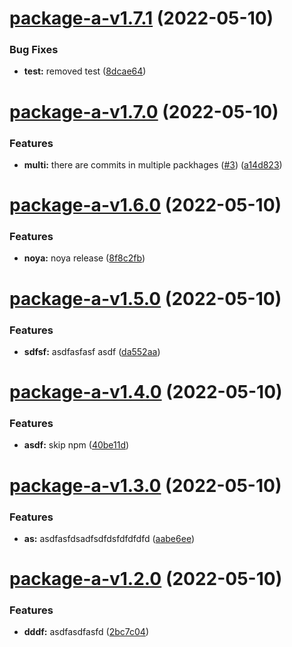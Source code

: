 # [package-a-v1.7.1](https://github.com/dinujubd/semantic-monorepo/compare/package-a-v1.7.0...package-a-v1.7.1) (2022-05-10)


### Bug Fixes

* **test:** removed test ([8dcae64](https://github.com/dinujubd/semantic-monorepo/commit/8dcae64c84ef38373f7dfcad8d53d115422aab72))

# [package-a-v1.7.0](https://github.com/dinujubd/semantic-monorepo/compare/package-a-v1.6.0...package-a-v1.7.0) (2022-05-10)


### Features

* **multi:** there are commits in multiple packhages ([#3](https://github.com/dinujubd/semantic-monorepo/issues/3)) ([a14d823](https://github.com/dinujubd/semantic-monorepo/commit/a14d823a19d341c18fb2696b1bda96aa926c5fa3))

# [package-a-v1.6.0](https://github.com/dinujubd/semantic-monorepo/compare/package-a-v1.5.0...package-a-v1.6.0) (2022-05-10)


### Features

* **noya:** noya release ([8f8c2fb](https://github.com/dinujubd/semantic-monorepo/commit/8f8c2fb683feac7f259de845e71b49aac184a2dc))

# [package-a-v1.5.0](https://github.com/dinujubd/semantic-monorepo/compare/package-a-v1.4.0...package-a-v1.5.0) (2022-05-10)


### Features

* **sdfsf:** asdfasfasf asdf ([da552aa](https://github.com/dinujubd/semantic-monorepo/commit/da552aa6df68b367d46bc6a30f94189d0fa4c264))

# [package-a-v1.4.0](https://github.com/dinujubd/semantic-monorepo/compare/package-a-v1.3.0...package-a-v1.4.0) (2022-05-10)


### Features

* **asdf:** skip npm ([40be11d](https://github.com/dinujubd/semantic-monorepo/commit/40be11d5b180e91cd1023458c1050087b3129382))

# [package-a-v1.3.0](https://github.com/dinujubd/semantic-monorepo/compare/package-a-v1.2.0...package-a-v1.3.0) (2022-05-10)


### Features

* **as:** asdfasfdsadfsdfdsfdfdfdfd ([aabe6ee](https://github.com/dinujubd/semantic-monorepo/commit/aabe6eed0227f5ba974d2cf35dedc44d0965dd52))

# [package-a-v1.2.0](https://github.com/dinujubd/semantic-monorepo/compare/package-a-v1.1.0...package-a-v1.2.0) (2022-05-10)


### Features

* **dddf:** asdfasdfasfd ([2bc7c04](https://github.com/dinujubd/semantic-monorepo/commit/2bc7c0478eff8618bfcfca9bb04ab1ecc7c8e9b7))

